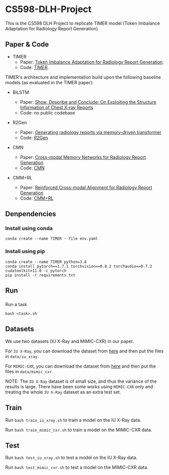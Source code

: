 
# CS598-DLH-Project

This is the CS598 DLH Project to replicate TIMER model (Token Imbalance Adaptation for Radiology Report Generation)

## Paper & Code
- TIMER
    - Paper: [Token Imbalance Adaptation for Radiology Report Generation](https://arxiv.org/abs/2304.09185).
    - Code: [TIMER](https://github.com/woqingdoua/TIMER).

TIMER's architecture and implementation build upon the following baseline models (as evaluated in the TIMER paper):

- BiLSTM 
    - Paper: [Show, Describe and Conclude: On Exploiting the Structure Information of Chest X-ray Reports](https://aclanthology.org/P19-1657/)
    - Code: no public codebase

- R2Gen
    - Paper: [Generating radiology reports via memory-driven transformer](https://arxiv.org/abs/2010.16056)
    - Code: [R2Gen](https://github.com/cuhksz-nlp/R2Gen)

- CMN
    - Paper: [Cross-modal Memory Networks for Radiology Report Generation](https://arxiv.org/abs/2204.13258)
    - Code: [CMN](https://github.com/zhjohnchan/R2GenCMN)

- CMM+RL
    - Paper: [Reinforced Cross-modal Alignment for Radiology Report Generation](https://aclanthology.org/2022.findings-acl.38/)
    - Code: [CMM+RL](https://github.com/synlp/R2GenRL)

## Denpendencies
### Install using conda
```
conda create --name TIMER --file env.yaml
```
### Install using pip
```
conda create --name TIMER python=3.8
conda install pytorch==1.7.1 torchvision==0.8.2 torchaudio==0.7.2 cudatoolkit=11.0 -c pytorch
pip install -r requirements.txt
```

## Run
###
Run a task
```
bash <task>.sh
```

## Datasets
We use two datasets (IU X-Ray and MIMIC-CXR) in our paper.

For `IU X-Ray`, you can download the dataset from [here](https://drive.google.com/file/d/1c0BXEuDy8Cmm2jfN0YYGkQxFZd2ZIoLg/view?usp=sharing) and then put the files in `data/iu_xray`.

For `MIMIC-CXR`, you can download the dataset from [here](https://drive.google.com/file/d/1DS6NYirOXQf8qYieSVMvqNwuOlgAbM_E/view?usp=sharing) and then put the files in `data/mimic_cxr`.

NOTE: The `IU X-Ray` dataset is of small size, and thus the variance of the results is large.
There have been some works using `MIMIC-CXR` only and treating the whole `IU X-Ray` dataset as an extra test set.

## Train

Run `bash train_iu_xray.sh` to train a model on the IU X-Ray data.

Run `bash train_mimic_cxr.sh` to train a model on the MIMIC-CXR data.

## Test

Run `bash test_iu_xray.sh` to test a model on the IU X-Ray data.

Run `bash test_mimic_cxr.sh` to test a model on the MIMIC-CXR data.




